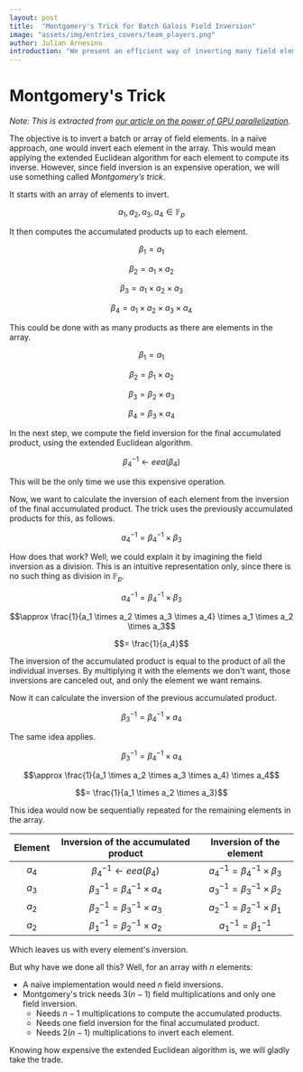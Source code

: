```yaml
---
layout: post
title:  "Montgomery's Trick for Batch Galois Field Inversion"
image: "assets/img/entries_covers/team_players.png"
author: Julian Arnesino
introduction: "We present an efficient way of inverting many field elements at once."
---
```


# Montgomery's Trick

*Note: This is extracted from [our article on the power of GPU parallelization](https://blog.eryx.co/2024/11/27/The-Power-of-GPU-Parallelization-Applied-to-Cryptography-Primitives.html).*

The objective is to invert a batch or array of field elements.
In a naïve approach, one would invert each element in the array.
This would mean applying the extended Euclidean algorithm for each element to compute its inverse.
However, since field inversion is an expensive operation, we will use something called _Montgomery’s trick_.

It starts with an array of elements to invert.

<p style="text-align: center">

$$a_1, a_2, a_3, a_4 \in \mathbb{F}_p$$
</p>

It then computes the accumulated products up to each element.

<p style="text-align: center">

$$\beta_1 = a_1$$

$$\beta_2 = a_1 \times a_2$$

$$\beta_3 = a_1 \times a_2 \times a_3$$

$$\beta_4 = a_1 \times a_2 \times a_3 \times a_4$$
</p>

This could be done with as many products as there are elements in the array.

<p style="text-align: center">

$$\beta_1 = a_1$$

$$\beta_2 = \beta_1 \times a_2$$

$$\beta_3 = \beta_2 \times a_3$$

$$\beta_4 = \beta_3 \times a_4$$
</p>

In the next step, we compute the field inversion for the final accumulated product, using the extended Euclidean algorithm.

<p style="text-align: center">

$$\beta_4^{-1} \leftarrow eea(\beta_4)$$
</p>

This will be the only time we use this expensive operation.

Now, we want to calculate the inversion of each element from the inversion of the final accumulated product.
The trick uses the previously accumulated products for this, as follows.

<p style="text-align: center">

$$a_4^{-1} = \beta_4^{-1} \times \beta_3$$
</p>

How does that work? Well, we could explain it by imagining the field inversion as a division.
This is an intuitive representation only, since there is no such thing as division in $\mathbb{F}_p$.

<p style="text-align: center">

$$a_4^{-1} = \beta_4^{-1} \times \beta_3$$

$$\approx \frac{1}{a_1 \times a_2 \times a_3 \times a_4} \times a_1 \times a_2 \times a_3$$

$$= \frac{1}{a_4}$$
</p>

The inversion of the accumulated product is equal to the product of all the individual inverses.
By multiplying it with the elements we don't want, those inversions are canceled out, and only the element we want remains.

Now it can calculate the inversion of the previous accumulated product.

<p style="text-align: center">

$$\beta_3^{-1} = \beta_4^{-1} \times a_4$$
</p>

The same idea applies.

<p style="text-align: center">

$$\beta_3^{-1} = \beta_4^{-1} \times a_4$$

$$\approx \frac{1}{a_1 \times a_2 \times a_3 \times a_4} \times a_4$$

$$= \frac{1}{a_1 \times a_2 \times a_3}$$
</p>

This idea would now be sequentially repeated for the remaining elements in the array.

| Element |   Inversion of the accumulated product   |         Inversion of the element         |
|:-------:|:----------------------------------------:|:----------------------------------------:|
|  $a_4$  |  $\beta_4^{-1} \leftarrow eea(\beta_4)$  | $a_4^{-1} = \beta_4^{-1} \times \beta_3$ |
|  $a_3$  | $\beta_3^{-1} = \beta_4^{-1} \times a_4$ | $a_3^{-1} = \beta_3^{-1} \times \beta_2$ |
|  $a_2$  | $\beta_2^{-1} = \beta_3^{-1} \times a_3$ | $a_2^{-1} = \beta_2^{-1} \times \beta_1$ |
|  $a_2$  | $\beta_1^{-1} = \beta_2^{-1} \times a_2$ |       $a_1^{-1} = \beta_1^{-1}$          |

Which leaves us with every element's inversion.

But why have we done all this?
Well, for an array with $n$ elements:
- A naïve implementation would need $n$ field inversions.
- Montgomery's trick needs $3 (n - 1)$ field multiplications and only one field inversion.
    - Needs $n - 1$ multiplications to compute the accumulated products.
    - Needs one field inversion for the final accumulated product.
    - Needs $2 (n - 1)$ multiplications to invert each element.

Knowing how expensive the extended Euclidean algorithm is, we will gladly take the trade.
